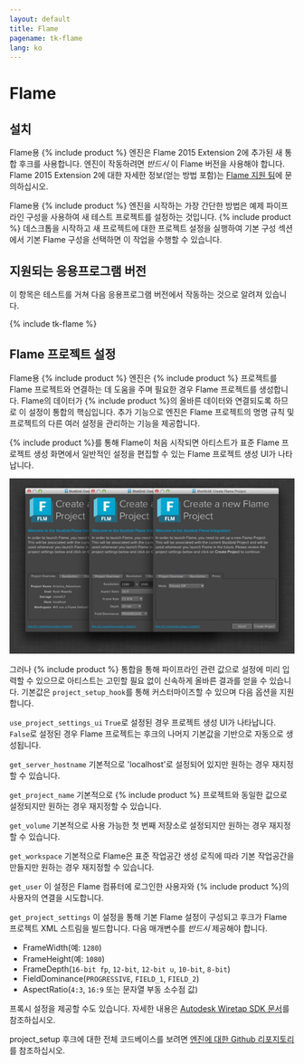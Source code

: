 ```yaml
---
layout: default
title: Flame
pagename: tk-flame
lang: ko
---
```


# Flame

## 설치

Flame용 {% include product %} 엔진은 Flame 2015 Extension 2에 추가된 새 통합 후크를 사용합니다. 엔진이 작동하려면 *반드시* 이 Flame 버전을 사용해야 합니다. Flame 2015 Extension 2에 대한 자세한 정보(얻는 방법 포함)는 [Flame 지원 팀](https://www.autodesk.co.kr/support/technical/article/caas/sfdcarticles/sfdcarticles/KOR/Contacting-Autodesk-Flame-or-Smoke-Customer-Support.html)에 문의하십시오.

Flame용 {% include product %} 엔진을 시작하는 가장 간단한 방법은 예제 파이프라인 구성을 사용하여 새 테스트 프로젝트를 설정하는 것입니다. {% include product %} 데스크톱을 시작하고 새 프로젝트에 대한 프로젝트 설정을 실행하여 기본 구성 섹션에서 기본 Flame 구성을 선택하면 이 작업을 수행할 수 있습니다.

## 지원되는 응용프로그램 버전

이 항목은 테스트를 거쳐 다음 응용프로그램 버전에서 작동하는 것으로 알려져 있습니다. 

{% include tk-flame %}

## Flame 프로젝트 설정

Flame용 {% include product %} 엔진은 {% include product %} 프로젝트를 Flame 프로젝트와 연결하는 데 도움을 주며 필요한 경우 Flame 프로젝트를 생성합니다. Flame의 데이터가 {% include product %}의 올바른 데이터와 연결되도록 하므로 이 설정이 통합의 핵심입니다. 추가 기능으로 엔진은 Flame 프로젝트의 명명 규칙 및 프로젝트의 다른 여러 설정을 관리하는 기능을 제공합니다.

{% include product %}를 통해 Flame이 처음 시작되면 아티스트가 표준 Flame 프로젝트 생성 화면에서 일반적인 설정을 편집할 수 있는 Flame 프로젝트 생성 UI가 나타납니다.

![프로젝트](../images/engines/flame_project.png)

그러나 {% include product %} 통합을 통해 파이프라인 관련 값으로 설정에 미리 입력할 수 있으므로 아티스트는 고민할 필요 없이 신속하게 올바른 결과를 얻을 수 있습니다. 기본값은 `project_setup_hook`를 통해 커스터마이즈할 수 있으며 다음 옵션을 지원합니다.

`use_project_settings_ui` `True`로 설정된 경우 프로젝트 생성 UI가 나타납니다. `False`로 설정된 경우 Flame 프로젝트는 후크의 나머지 기본값을 기반으로 자동으로 생성됩니다.

`get_server_hostname` 기본적으로 'localhost'로 설정되어 있지만 원하는 경우 재지정할 수 있습니다.

`get_project_name` 기본적으로 {% include product %} 프로젝트와 동일한 값으로 설정되지만 원하는 경우 재지정할 수 있습니다.

`get_volume` 기본적으로 사용 가능한 첫 번째 저장소로 설정되지만 원하는 경우 재지정할 수 있습니다.

`get_workspace` 기본적으로 Flame은 표준 작업공간 생성 로직에 따라 기본 작업공간을 만들지만 원하는 경우 재지정할 수 있습니다.

`get_user` 이 설정은 Flame 컴퓨터에 로그인한 사용자와 {% include product %}의 사용자의 연결을 시도합니다.

`get_project_settings` 이 설정을 통해 기본 Flame 설정이 구성되고 후크가 Flame 프로젝트 XML 스트림을 빌드합니다. 다음 매개변수를 *반드시* 제공해야 합니다.

* FrameWidth(예: `1280`)
* FrameHeight(예: `1080`)
* FrameDepth(`16-bit fp`, `12-bit`, `12-bit u`, `10-bit`, `8-bit`) 
* FieldDominance(`PROGRESSIVE`, `FIELD_1`, `FIELD_2`)
* AspectRatio(`4:3`, `16:9` 또는 문자열 부동 소수점 값)

프록시 설정을 제공할 수도 있습니다. 자세한 내용은 [Autodesk Wiretap SDK 문서](https://www.autodesk.com/developer-network/platform-technologies/wiretap)를 참조하십시오.

project_setup 후크에 대한 전체 코드베이스를 보려면 [엔진에 대한 Github 리포지토리](https://github.com/shotgunsoftware/tk-flame/blob/master/hooks/project_startup.py)를 참조하십시오. 

